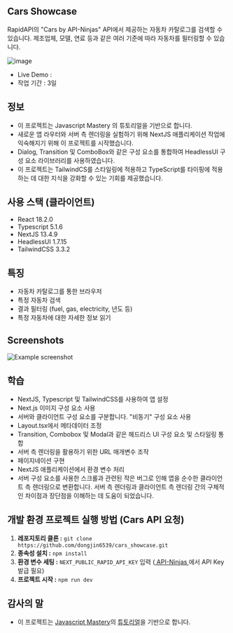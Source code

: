 ## Cars Showcase

RapidAPI의 "Cars by API-Ninjas" API에서 제공하는 자동차 카탈로그를 검색할 수 있습니다.
제조업체, 모델, 연료 등과 같은 여러 기준에 따라 자동차를 필터링할 수 있습니다.

![image](https://github.com/dongjin6539/car_showcase/image.png)

-   Live Demo :
-   작업 기간 : 3일

## 정보

-   이 프로젝트는 Javascript Mastery 의 튜토리얼을 기반으로 합니다.
-   새로운 앱 라우터와 서버 측 렌더링을 실험하기 위해 NextJS 애플리케이션 작업에 익숙해지기 위해 이 프로젝트를 시작했습니다.
-   Dialog, Transition 및 ComboBox와 같은 구성 요소를 통합하여 HeadlessUI 구성 요소 라이브러리를 사용하였습니다.
-   이 프로젝트는 TailwindCS를 스타일링에 적용하고 TypeScript를 타이핑에 적용하는 데 대한 지식을 강화할 수 있는 기회를 제공했습니다.

## 사용 스택 (클라이언트)

-   React 18.2.0
-   Typescript 5.1.6
-   NextJS 13.4.9
-   HeadlessUI 1.7.15
-   TailwindCSS 3.3.2

## 특징

-   자동차 카탈로그를 통한 브라우저
-   특정 자동차 검색
-   결과 필터링 (fuel, gas, electricity, 년도 등)
-   특정 자동차에 대한 자세한 정보 읽기

## Screenshots

![Example screenshot](https://i.ibb.co/w01Tx1t/carshowcase.jpg)

## 학습

-   NextJS, Typescript 및 TailwindCSS를 사용하여 앱 설정
-   Next.js 이미지 구성 요소 사용
-   서버와 클라이언트 구성 요소를 구분합니다. "비동기" 구성 요소 사용
-   Layout.tsx에서 메타데이터 조정
-   Transition, Combobox 및 Modal과 같은 헤드리스 UI 구성 요소 및 스타일링 통합
-   서버 측 렌더링을 활용하기 위한 URL 매개변수 조작
-   페이지네이션 구현
-   NextJS 애플리케이션에서 환경 변수 처리
-   서버 구성 요소를 사용한 스크롤과 관련된 작은 버그로 인해 앱을 순수한 클라이언트 측 렌더링으로 변환합니다. 서버 측 렌더링과 클라이언트 측 렌더링 간의 구체적인 차이점과 장단점을 이해하는 데 도움이 되었습니다.

## 개발 환경 프로젝트 실행 방법 (Cars API 요청)

1. **레포지토리 클론 :** `git clone https://github.com/dongjin6539/cars_showcase.git`
2. **종속성 설치 :** `npm install`
3. **환경 변수 세팅 :** `NEXT_PUBLIC_RAPID_API_KEY` 입력 ([ API-Ninjas ](https://api-ninjas.com/api/cars)에서 API Key 발급 필요)
4. **프로젝트 시작 :** `npm run dev`

## 감사의 말

-   이 프로젝트는 [Javascript Mastery](https://www.youtube.com/@javascriptmastery)의 [튜토리얼](https://www.youtube.com/watch?v=pUNSHPyVryU)을 기반으로 합니다.

